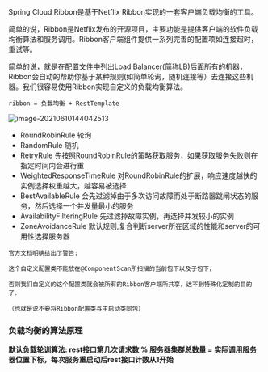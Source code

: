 Spring Cloud Ribbon是基于Netflix Ribbon实现的一套客户端负载均衡的工具。

简单的说，Ribbon是Netflix发布的开源项目，主要功能是提供客户端的软件负载均衡算法和服务调用。Ribbon客户端组件提供一系列完善的配置项如连接超时，重试等。

简单的说，就是在配置文件中列出Load Balancer(简称LB)后面所有的机器，Ribbon会自动的帮助你基于某种规则(如简单轮询，随机连接等）去连接这些机器。我们很容易使用Ribbon实现自定义的负载均衡算法。


`ribbon = 负载均衡 + RestTemplate`

![image-20210610144042513](C:\Users\80288284\Desktop\Workbench\java_springcloud\mind\img\image-20210610144042513.png)



- RoundRobinRule	 轮询
- RandomRule           随机
- RetryRule                先按照RoundRobinRule的策略获取服务，如果获取服务失败则在指定时间内会进行重
- WeightedResponseTimeRule     对RoundRobinRule的扩展，响应速度越快的实例选择权重越大，越容易被选择
- BestAvailableRule                      会先过滤掉由于多次访问故障而处于断路器跳闸状态的服务，然后选择一个并发量最小的服务
- AvailabilityFilteringRule               先过滤掉故障实例，再选择并发较小的实例
- ZoneAvoidanceRule                   默认规则,复合判断server所在区域的性能和server的可用性选择服务器







```
官方文档明确给出了警告:

这个自定义配置类不能放在@ComponentScan所扫描的当前包下以及子包下，

否则我们自定义的这个配置类就会被所有的Ribbon客户端所共享，达不到特殊化定制的目的了。

（也就是说不要将Ribbon配置类与主启动类同包）
```





### 负载均衡的算法原理

**默认负载轮训算法: rest接口第几次请求数 % 服务器集群总数量 = 实际调用服务器位置下标，每次服务重启动后rest接口计数从1开始**




